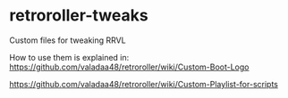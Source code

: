 # retroroller-tweaks
Custom files for tweaking RRVL

How to use them is explained in:
https://github.com/valadaa48/retroroller/wiki/Custom-Boot-Logo

https://github.com/valadaa48/retroroller/wiki/Custom-Playlist-for-scripts
